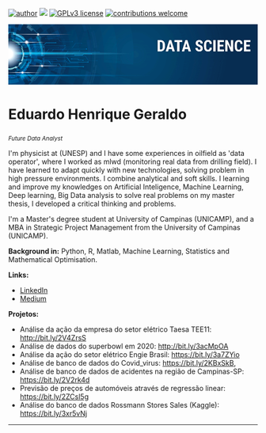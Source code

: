 [![author](https://img.shields.io/badge/author-ehgeraldo-red.svg)](https://www.linkedin.com/in/mlwdfieldengineer) [![](https://img.shields.io/badge/python-3.7+-blue.svg)](https://www.python.org/downloads/release/python-365/) [![GPLv3 license](https://img.shields.io/badge/License-GPLv3-blue.svg)](http://perso.crans.org/besson/LICENSE.html) [![contributions welcome](https://img.shields.io/badge/contributions-welcome-brightgreen.svg?style=flat)](https://github.com/carlosfab/data_science/issues)

<p align="center">
  <img src="banner.png" >
</p>

# Eduardo Henrique Geraldo
<sub>*Future Data Analyst* </sub>

I'm physicist at (UNESP) and I have some experiences in oilfield as 'data operator', where I worked as mlwd (monitoring real data from drilling field). I have learned to adapt quickly with new technologies, solving problem in high pressure environments. I combine analytical and soft skills. I learning and improve my knowledges on Artificial Inteligence, Machine Learning, Deep learning, Big Data analysis to solve real problems on my master thesis, I developed a critical thinking and problems.

I'm a Master's degree student at University of Campinas (UNICAMP), and a MBA in Strategic Project Management from the University of Campinas (UNICAMP).

**Background in:** Python, R, Matlab, Machine Learning, Statistics and Mathematical Optimisation.

**Links:**

* [LinkedIn](https://www.linkedin.com/in/analystdatascientist/)
* [Medium](https://www.medium.com)



**Projetos:**
* Análise da ação da empresa do setor elétrico Taesa TEE11: http://bit.ly/2V4ZrsS
* Análise de dados do superbowl em 2020: http://bit.ly/3acMpOA
* Análise da ação do setor elétrico Engie Brasil: https://bit.ly/3a7ZYio
* Análise de banco de dados do Covid_virus: https://bit.ly/2KBxSkB,
* Análise de banco de dados de acidentes na região de Campinas-SP: https://bit.ly/2V2rk4d
* Previsão de preços de automóveis através de regressão linear: https://bit.ly/2ZCsl5g
* Análise do banco de dados Rossmann Stores Sales (Kaggle): https://bit.ly/3xr5vNj






---




